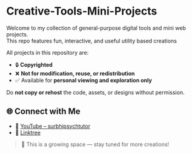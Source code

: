 # Creative-Tools-Mini-Projects
Welcome to my collection of general-purpose digital tools and mini web projects.  
This repo features fun, interactive, and useful utility based creations 

All projects in this repository are:
- 🔒 **Copyrighted**
- ❌ **Not for modification, reuse, or redistribution**
- ✅ Available for **personal viewing and exploration only**

Do **not copy or rehost** the code, assets, or designs without permission.

## 🌐 Connect with Me

- 🎥 [YouTube – surbhipsychtutor](https://www.youtube.com/@surbhipsychtutor)  
- 🔗 [Linktree](https://linktr.ee/surbhi_psychologytutor)

> 🚧 This is a growing space — stay tuned for more creations!

